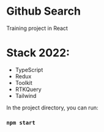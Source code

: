 # Github Search
 Training project in React
# Stack 2022:
* TypeScript
* Redux
* Toolkit
* RTKQuery
* Tailwind

In the project directory, you can run:

### `npm start`